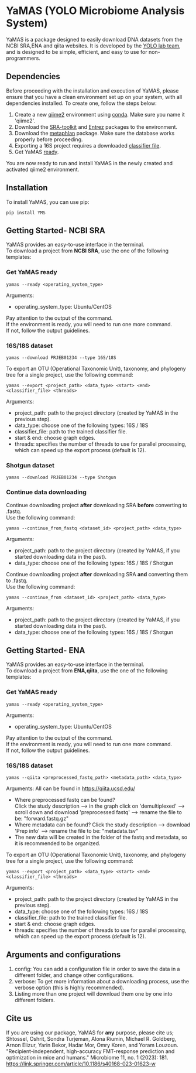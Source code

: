 # YaMAS (YOLO Microbiome Analysis System)

YaMAS is a package designed to easily download DNA datasets from the NCBI SRA,ENA and qiita websites. It is developed by the [YOLO lab team](https://yolo.math.biu.ac.il), and is designed to be simple, efficient, and easy to use for non-programmers.

## Dependencies
Before proceeding with the installation and execution of YaMAS, please ensure that you have a clean environment set up on your system, with all dependencies installed. To create one, follow the steps below:
1. Create a new [qiime2](https://docs.qiime2.org/2023.2/install/native/) environment using [conda](https://docs.conda.io/projects/conda/en/latest/user-guide/install/download.html). Make sure you name it 'qiime2'.
2. Download the [SRA-toolkit](https://github.com/ncbi/sra-tools/wiki/02.-Installing-SRA-Toolkit) and [Entrez](http://bioconda.github.io/recipes/entrez-direct/README.html) packages to the environment.
3. Download the [metaphlan](https://github.com/biobakery/biobakery/wiki/metaphlan4) package. Make sure the database works properly before proceeding.
4. Exporting a 16S project requires a downloaded [classifier file](https://data.qiime2.org/2022.8/common/gg-13-8-99-nb-classifier.qza).
5. Get YaMAS [ready](https://github.com/YarinBekor/YaMAS#get-yamas-ready). 

You are now ready to run and install YaMAS in the newly created and activated qiime2 environment.
## Installation

To install YaMAS, you can use pip:

```
pip install YMS
```

## Getting Started- NCBI SRA

YaMAS provides an easy-to-use interface in the terminal.    
To download a project from **NCBI SRA**, use the one of the following templates:    

### Get YaMAS ready
```
yamas --ready <operating_system_type> 
```
Arguments:
- operating_system_type: Ubuntu/CentOS

Pay attention to the output of the command.    
If the environment is ready, you will need to run one more command.    
If not, follow the output guidelines.    

### 16S/18S dataset
```
yamas --download PRJEB01234 --type 16S/18S 
```
To export an OTU (Operational Taxonomic Unit), taxonomy, and phylogeny tree for a single project, use the following command:
```
yamas --export <project_path> <data_type> <start> <end> <classifier_file> <threads>
```
Arguments:
- project_path: path to the project directory (created by YaMAS in the previous step).
- data_type: choose one of the following types: 16S / 18S 
- classifier_file: path to the trained classifier file. 
- start & end: choose graph edges. 
- threads: specifies the number of threads to use for parallel processing, which can speed up the export process (default is 12).

### Shotgun dataset
```
yamas --download PRJEB01234 --type Shotgun 
```

### Continue data downloading  
Continue downloading project **after** downloading SRA **before** converting to .fastq.    
Use the following command:
```
yamas --continue_from_fastq <dataset_id> <project_path> <data_type>
```
Arguments:
- project_path: path to the project directory (created by YaMAS, if you started downloading data in the past).
- data_type: choose one of the following types: 16S / 18S / Shotgun    
    

Continue downloading project **after** downloading SRA **and** converting them to .fastq.  
Use the following command:
```
yamas --continue_from <dataset_id> <project_path> <data_type>
```
Arguments:
- project_path: path to the project directory (created by YaMAS, if you started downloading data in the past).
- data_type: choose one of the following types: 16S / 18S / Shotgun

## Getting Started- ENA

YaMAS provides an easy-to-use interface in the terminal.    
To download a project from **ENA,qiita**, use the one of the following templates:    

### Get YaMAS ready
```
yamas --ready <operating_system_type> 
```
Arguments:
- operating_system_type: Ubuntu/CentOS

Pay attention to the output of the command.    
If the environment is ready, you will need to run one more command.    
If not, follow the output guidelines.    

### 16S/18S dataset
```
yamas --qiita <preprocessed_fastq_path> <metadata_path> <data_type>
```
Arguments:
All can be found in https://qiita.ucsd.edu/    
- Where preprocessed fastq can be found?    
    Click the study description --> in the graph click on 'demultiplexed' --> scroll down and download 'preprocessed fastq' --> rename the file to be: "forward.fastq.gz"
- Where metadata can be found?
    Click the study description --> download 'Prep info' --> rename the file to be: "metadata.tsv"
- The new data will be created in the folder of the fastq and metadata, so it is recommended to be organized.

To export an OTU (Operational Taxonomic Unit), taxonomy, and phylogeny tree for a single project, use the following command:
```
yamas --export <project_path> <data_type> <start> <end> <classifier_file> <threads>
```
Arguments:
- project_path: path to the project directory (created by YaMAS in the previous step).
- data_type: choose one of the following types: 16S / 18S 
- classifier_file: path to the trained classifier file. 
- start & end: choose graph edges. 
- threads: specifies the number of threads to use for parallel processing, which can speed up the export process (default is 12).


## Arguments and configurations
1. config: You can add a configuration file in order to save the data in a different folder, and change other configurations. 
2. verbose: To get more information about a downloading process, use the verbose option (this is highly recommended).
3. Listing more than one project will download them one by one into different folders.


## Cite us
If you are using our package, YaMAS for **any** purpose, please cite us; Shtossel, Oshrit, Sondra Turjeman, Alona Riumin, Michael R. Goldberg, Arnon Elizur, Yarin Bekor, Hadar Mor, Omry Koren, and Yoram Louzoun. "Recipient-independent, high-accuracy FMT-response prediction and optimization in mice and humans." Microbiome 11, no. 1 (2023): 181. https://link.springer.com/article/10.1186/s40168-023-01623-w